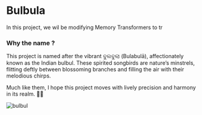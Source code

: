 # Bulbula

In this project, we wil be modifying Memory Transformers to tr


### Why the name ?

This project is named after the vibrant ବୁଲବୁଲା (Bulabulā), affectionately known as the Indian bulbul. These spirited songbirds are nature’s minstrels, flitting deftly between blossoming branches and filling the air with their melodious chirps.

Much like them, I hope this project moves with lively precision and harmony in its realm. 🌸🎶

![bulbul](https://cdn.download.ams.birds.cornell.edu/api/v1/asset/311377551/2400)
